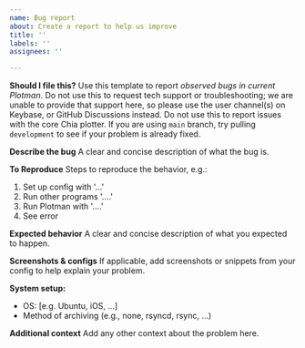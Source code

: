 ```yaml
---
name: Bug report
about: Create a report to help us improve
title: ''
labels: ''
assignees: ''

---
```


**Should I file this?**
Use this template to report *observed bugs in current Plotman*.  Do not use this to request tech support or troubleshooting; we are unable to provide that support here, so please use the user channel(s) on Keybase, or GitHub Discussions instead.  Do not use this to report issues with the core Chia plotter.  If you are using `main` branch, try pulling `development` to see if your problem is already fixed.

**Describe the bug**
A clear and concise description of what the bug is.

**To Reproduce**
Steps to reproduce the behavior, e.g.:
1. Set up config with '...'
2. Run other programs '....'
3. Run Plotman with '....'
4. See error

**Expected behavior**
A clear and concise description of what you expected to happen.

**Screenshots & configs**
If applicable, add screenshots or snippets from your config to help explain your problem.

**System setup:**
 - OS: [e.g. Ubuntu, iOS, ...]
 - Method of archiving (e.g., none, rsyncd, rsync, ...)

**Additional context**
Add any other context about the problem here.
